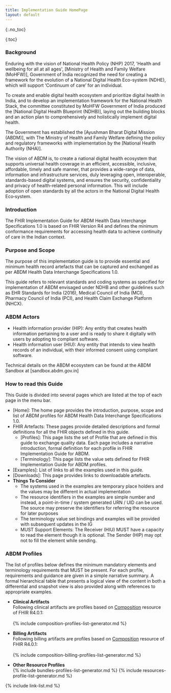 ```yaml
---
title: Implementation Guide HomePage
layout: default
---
```


{:.no_toc}

<!-- TOC  the css styling for this is \pages\assets\css\project.css under 'markdown-toc'-->


<!-- Do not remove this line it will not be displayed-->
{:toc}


<!-- end TOC -->
### Background

Enduring with the vision of National Health Policy (NHP) 2017, 'Health and wellbeing for all at all ages', [Ministry of Health and Family Welfare (MoHFW)], Government of India recognized the need for creating a framework for the evolution of a National Digital Health Eco-system (NDHE), which will support ‘Continuum of care’ for an individual.  

To create and enable digital health ecosystem and prioritize digital health in India, and to develop an implementation framework for the National Health Stack, the committee constituted by MoHFW Government of India produced the [National Digital Health Blueprint (NDHB)], laying out the building blocks and an action plan to comprehensively and holistically implement digital health.  

The Government has established the [Ayushman Bharat Digital Mission (ABDM)], with The Ministry of Health and Family Welfare defining the policy and regulatory frameworks with implementation by the [National Health Authority (NHA)].

The vision of ABDM is, to create a national digital health ecosystem that supports universal health coverage in an efficient, accessible, inclusive, affordable, timely and safe manner, that provides a wide-range of data, information and infrastructure services, duly leveraging open, interoperable, standards-based digital systems, and ensures the security, confidentiality and privacy of health-related personal information. This will include adoption of open standards by all the actors in the National Digital Health Eco‐system.

### Introduction

The FHIR Implementation Guide for ABDM Health Data Interchange Specifications 1.0 is based on FHIR Version R4 and defines the minimum conformance requirements for accessing health data to achieve continuity of care in the Indian context. 

### Purpose and Scope

The purpose of this implementation guide is to provide essential and minimum health record artefacts that can be captured and exchanged as per ABDM Health Data Interchange Specifications 1.0.

This guide refers to relevant standards and coding systems as specified for implementation of ABDM envisaged under NDHB and other guidelines such as EHR Standards for India (2016), Medical Council of India (MCI), Pharmacy Council of India (PCI), and Health Claim Exchange Platform (NHCX). 

### ABDM Actors

-	Health information provider (HIP): Any entity that creates health information pertaining to a user and is ready to share it digitally with users by adopting to compliant software.
-	Health information user (HIU): Any entity that intends to view health records of an individual, with their informed consent using compliant software.

Technical details on the ABDM ecosystem can be found at the ABDM Sandbox at [sandbox.abdm.gov.in]
	
### How to read this Guide

This Guide is divided into several pages which are listed at the top of each page in the menu bar.

- [Home]\: The home page provides the introduction, purpose, scope and list of ABDM profiles for ABDM Health Data Interchange Specifications 1.0.
- FHIR Artefacts\: These pages provide detailed descriptions and formal definitions for all the FHIR objects defined in this guide.
  - [Profiles]\: This page lists the set of Profile that are defined in this guide to exchange quality data. Each page includes a narrative introduction, formal definition for each profile in FHIR Implementation Guide for ABDM.  
  - [Terminology]\: This page lists the value sets defined for FHIR Implementation Guide for ABDM profiles.  
- [Examples]\: List of links to all the examples used in this guide.
- [Downloads]\: This page provides links to downloadable artefacts.	
- **Things To Consider**
  - The systems used in the examples are temporary place holders and the values may be different in actual implementation
  - The resource identifiers in the examples are simple number and instead, a point-in-time / system generated URN / UID can be used. The source may preserve the identifiers for referring the resource for later purposes
  - The terminology value set bindings and examples will be provided with subsequent updates in the IG
  - MUST Support Elements: The Receiver (HIU) MUST have a capacity to read the element though it is optional. The Sender (HIP) may opt not to fill the element while sending.
		
### ABDM Profiles

The list of profiles below defines the minimum mandatory elements and terminology requirements that MUST be present. For each profile, requirements and guidance are given in a simple narrative summary. A formal hierarchical table that presents a logical view of the content in both a differential and snapshot view is also provided along with references to appropriate examples.  

<ul>
	<li>
		<strong>Clinical Artifacts</strong>
		<br/>
		Following clinical artifacts are profiles based on <a href="http://hl7.org/fhir/R4/composition.html">Composition</a> resource of FHIR R4.0.1:
		<br/><br/>
		{% include composition-profiles-list-generator.md %}
	</li>
</ul>

<ul>
	<li>
		<strong>Billing Artifacts</strong>
		<br/>
		Following billing artifacts are profiles based on <a href="http://hl7.org/fhir/R4/composition.html">Composition</a> resource of FHIR R4.0.1:
		<br/><br/>
		{% include composition-billing-profiles-list-generator.md %}
	</li>
</ul>

- **Other Resource Profiles**	
	{% include bundles-profiles-list-generator.md %}
	{% include resources-profile-list-generator.md %}


{% include link-list.md %}
